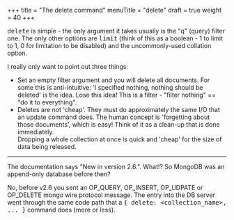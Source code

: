 +++
title = "The delete command"
menuTitle = "delete"
draft = true
weight = 40
+++

<tt>delete</tt> is simple - the only argument it takes usually is the "q" (query) filter one. The only other options are <tt>limit</tt> (think of this as a boolean - 1 to limit to 1, 0 for limitation to be disabled) and the uncommonly-used collation option.

I really only want to point out three things:

- Set an empty filter argument and you will delete all documents. For some this is anti-intuitive: 'I specified nothing, nothing should be deleted' is the idea. Lose this idea! This is a filter - "filter nothing" == "do it to everything".
- Deletes are not 'cheap'. They must do approximately the same I/O that an update command does. The human concept is 'forgetting about those documents', which is easy! Think of it as a clean-up that is done immediately.<br>Dropping a whole collection at once is quick and 'cheap' for the size of data being released.

----

The documentation says "New in version 2.6.". What!? So MongoDB was an append-only database before then?

No, before v2.6 you sent an OP\_QUERY, OP\_INSERT, OP\_UDPATE or OP\_DELETE mongo wire protocol message. The entry into the DB server went through the same code path that a <tt>{ delete: &lt;collection\_name&gt;, ... }</tt> command does (more or less).
